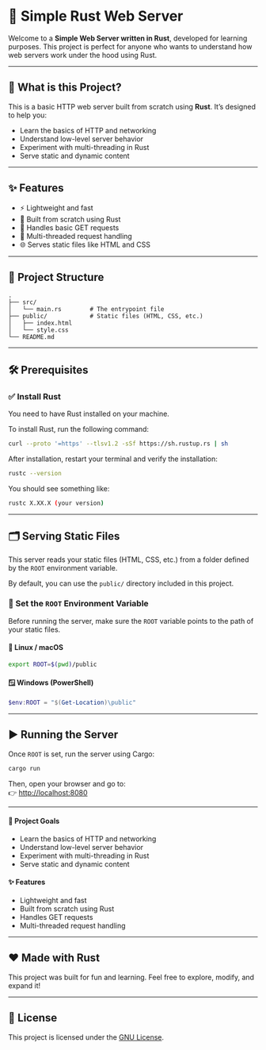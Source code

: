 # 🦀 Simple Rust Web Server

Welcome to a **Simple Web Server written in Rust**, developed for learning purposes. This project is perfect for anyone who wants to understand how web servers work under the hood using Rust.

---

## 🌟 What is this Project?

This is a basic HTTP web server built from scratch using **Rust**. It’s designed to help you:

- Learn the basics of HTTP and networking
- Understand low-level server behavior
- Experiment with multi-threading in Rust
- Serve static and dynamic content

---

## ✨ Features

- ⚡ Lightweight and fast
- 🦀 Built from scratch using Rust
- 📄 Handles basic GET requests
- 🧵 Multi-threaded request handling
- 🌐 Serves static files like HTML and CSS

---

## 📁 Project Structure

```text
.
├── src/
│   └── main.rs        # The entrypoint file
├── public/            # Static files (HTML, CSS, etc.)
│   ├── index.html
│   └── style.css
└── README.md
```

---

## 🛠 Prerequisites

### ✅ Install Rust

You need to have Rust installed on your machine.

To install Rust, run the following command:

```bash
curl --proto '=https' --tlsv1.2 -sSf https://sh.rustup.rs | sh
```

After installation, restart your terminal and verify the installation:

```bash
rustc --version
```

You should see something like:

```bash
rustc X.XX.X (your version)
```

---

## 🗂 Serving Static Files

This server reads your static files (HTML, CSS, etc.) from a folder defined by the `ROOT` environment variable.

By default, you can use the `public/` directory included in this project.

### 📌 Set the `ROOT` Environment Variable

Before running the server, make sure the `ROOT` variable points to the path of your static files.

#### 🐧 Linux / macOS

```bash
export ROOT=$(pwd)/public
```

#### 🪟 Windows (PowerShell)

```powershell
$env:ROOT = "$(Get-Location)\public"
```

---

## ▶️ Running the Server

Once `ROOT` is set, run the server using Cargo:

```bash
cargo run
```

Then, open your browser and go to:  
👉 [http://localhost:8080](http://localhost:8080)

---

#### 🎯 Project Goals

- Learn the basics of HTTP and networking
- Understand low-level server behavior
- Experiment with multi-threading in Rust
- Serve static and dynamic content

#### ✨ Features

- Lightweight and fast
- Built from scratch using Rust
- Handles GET requests
- Multi-threaded request handling

---

## ❤️ Made with Rust

This project was built for fun and learning. Feel free to explore, modify, and expand it!

---

## 📄 License

This project is licensed under the [GNU License](LICENSE).
